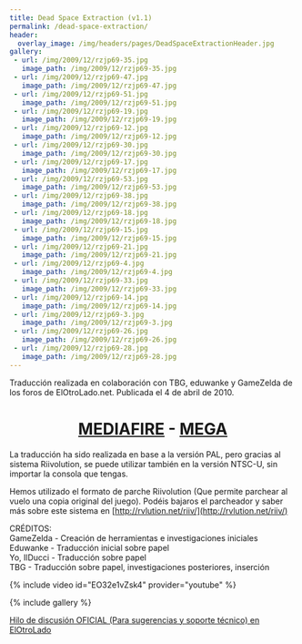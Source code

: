 ```yaml
---
title: Dead Space Extraction (v1.1)
permalink: /dead-space-extraction/
header:
  overlay_image: /img/headers/pages/DeadSpaceExtractionHeader.jpg
gallery:
 - url: /img/2009/12/rzjp69-35.jpg
   image_path: /img/2009/12/rzjp69-35.jpg
 - url: /img/2009/12/rzjp69-47.jpg
   image_path: /img/2009/12/rzjp69-47.jpg
 - url: /img/2009/12/rzjp69-51.jpg
   image_path: /img/2009/12/rzjp69-51.jpg
 - url: /img/2009/12/rzjp69-19.jpg
   image_path: /img/2009/12/rzjp69-19.jpg
 - url: /img/2009/12/rzjp69-12.jpg
   image_path: /img/2009/12/rzjp69-12.jpg
 - url: /img/2009/12/rzjp69-30.jpg
   image_path: /img/2009/12/rzjp69-30.jpg
 - url: /img/2009/12/rzjp69-17.jpg
   image_path: /img/2009/12/rzjp69-17.jpg
 - url: /img/2009/12/rzjp69-53.jpg
   image_path: /img/2009/12/rzjp69-53.jpg
 - url: /img/2009/12/rzjp69-38.jpg
   image_path: /img/2009/12/rzjp69-38.jpg
 - url: /img/2009/12/rzjp69-18.jpg
   image_path: /img/2009/12/rzjp69-18.jpg
 - url: /img/2009/12/rzjp69-15.jpg
   image_path: /img/2009/12/rzjp69-15.jpg
 - url: /img/2009/12/rzjp69-21.jpg
   image_path: /img/2009/12/rzjp69-21.jpg
 - url: /img/2009/12/rzjp69-4.jpg
   image_path: /img/2009/12/rzjp69-4.jpg
 - url: /img/2009/12/rzjp69-33.jpg
   image_path: /img/2009/12/rzjp69-33.jpg
 - url: /img/2009/12/rzjp69-14.jpg
   image_path: /img/2009/12/rzjp69-14.jpg
 - url: /img/2009/12/rzjp69-3.jpg
   image_path: /img/2009/12/rzjp69-3.jpg
 - url: /img/2009/12/rzjp69-26.jpg
   image_path: /img/2009/12/rzjp69-26.jpg
 - url: /img/2009/12/rzjp69-28.jpg
   image_path: /img/2009/12/rzjp69-28.jpg
---
```

Traducción realizada en colaboración con TBG, eduwanke y GameZelda de los foros de ElOtroLado.net. 
Publicada el 4 de abril de 2010.

<h1 style="text-align: center;"><strong><a href="http://www.mediafire.com/download/8jeidbo5qvomf4x/DeadSpaceExtractionESP11.7z">MEDIAFIRE</a> - <a href="https://mega.nz/#!cUdmRJBZ!1ONCTYcR1f2YX8aeWaFWrmKGhCEV3QM-id8XCjmAD3k">MEGA</a></strong></h1>

La traducción ha sido realizada en base a la versión PAL, pero gracias al sistema Riivolution, 
se puede utilizar también en la versión NTSC-U, sin importar la consola que tengas.

Hemos utilizado el formato de parche Riivolution (Que permite parchear al vuelo una copia original 
del juego). Podéis bajaros el parcheador y saber más sobre este sistema en [http://rvlution.net/riiv/](http://rvlution.net/riiv/)

CRÉDITOS:  
GameZelda - Creación de herramientas e investigaciones iniciales  
Eduwanke - Traducción inicial sobre papel  
Yo, IlDucci - Traducción sobre papel  
TBG - Traducción sobre papel, investigaciones posteriores, inserción

{% include video id="EO32e1vZsk4" provider="youtube" %}

{% include gallery %}

[Hilo de discusión OFICIAL (Para sugerencias y soporte técnico) en 
ElOtroLado](http://www.elotrolado.net/hilo_preproyecto-traduccion-de-dead-space-extraction_1306888)

